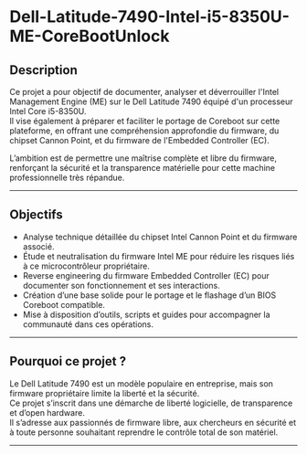 # Dell-Latitude-7490-Intel-i5-8350U-ME-CoreBootUnlock

## Description

Ce projet a pour objectif de documenter, analyser et déverrouiller l'Intel Management Engine (ME) sur le Dell Latitude 7490 équipé d'un processeur Intel Core i5-8350U.  
Il vise également à préparer et faciliter le portage de Coreboot sur cette plateforme, en offrant une compréhension approfondie du firmware, du chipset Cannon Point, et du firmware de l'Embedded Controller (EC).

L’ambition est de permettre une maîtrise complète et libre du firmware, renforçant la sécurité et la transparence matérielle pour cette machine professionnelle très répandue.

---

## Objectifs

- Analyse technique détaillée du chipset Intel Cannon Point et du firmware associé.  
- Étude et neutralisation du firmware Intel ME pour réduire les risques liés à ce microcontrôleur propriétaire.  
- Reverse engineering du firmware Embedded Controller (EC) pour documenter son fonctionnement et ses interactions.  
- Création d’une base solide pour le portage et le flashage d’un BIOS Coreboot compatible.  
- Mise à disposition d’outils, scripts et guides pour accompagner la communauté dans ces opérations.

---

## Pourquoi ce projet ?

Le Dell Latitude 7490 est un modèle populaire en entreprise, mais son firmware propriétaire limite la liberté et la sécurité.  
Ce projet s’inscrit dans une démarche de liberté logicielle, de transparence et d’open hardware.  
Il s’adresse aux passionnés de firmware libre, aux chercheurs en sécurité et à toute personne souhaitant reprendre le contrôle total de son matériel.

---



